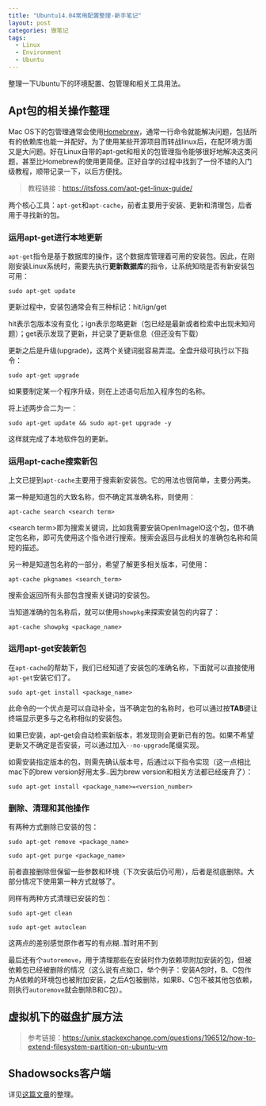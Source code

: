 ```yaml
---
title: "Ubuntu14.04常用配置整理-新手笔记"
layout: post
categories: 做笔记
tags:
  - Linux
  - Environment
  - Ubuntu
---
```


整理一下Ubuntu下的环境配置、包管理和相关工具用法。

## Apt包的相关操作整理

Mac OS下的包管理通常会使用[Homebrew](https://brew.sh/)，通常一行命令就能解决问题，包括所有的依赖库也能一并配好。为了使用某些开源项目而转战linux后，在配环境方面又是大问题。好在Linux自带的apt-get和相关的包管理指令能够很好地解决这类问题，甚至比Homebrew的使用更简便。正好自学的过程中找到了一份不错的入门级教程，顺带记录一下，以后方便找。

> 教程链接：https://itsfoss.com/apt-get-linux-guide/

两个核心工具：`apt-get`和`apt-cache`，前者主要用于安装、更新和清理包，后者用于寻找新的包。

<!-- more -->

### 运用apt-get进行本地更新

`apt-get`指令是基于数据库的操作，这个数据库管理着可用的安装包。因此，在刚刚安装Linux系统时，需要先执行**更新数据库**的指令，让系统知晓是否有新安装包可用：

```
sudo apt-get update
```

更新过程中，安装包通常会有三种标记：hit/ign/get

hit表示包版本没有变化；ign表示忽略更新（包已经是最新或者检索中出现未知问题）；get表示发现了更新，并记录了更新信息（但还没有下载）

更新之后是升级(upgrade)，这两个关键词挺容易弄混。全盘升级可执行以下指令：

```
sudo apt-get upgrade
```

如果要制定某一个程序升级，则在上述语句后加入程序包的名称。

将上述两步合二为一：

```
sudo apt-get update && sudo apt-get upgrade -y
```

这样就完成了本地软件包的更新。

### 运用apt-cache搜索新包

上文已提到`apt-cache`主要用于搜索新安装包。它的用法也很简单，主要分两类。

第一种是知道包的大致名称，但不确定其准确名称，则使用：

```
apt-cache search <search term>
```

\<search term\>即为搜索关键词，比如我需要安装OpenImageIO这个包，但不确定包名称，即可先使用这个指令进行搜索。搜索会返回与此相关的准确包名称和简短的描述。

另一种是知道包名称的一部分，希望了解更多相关版本，可使用：

```
apt-cache pkgnames <search_term>
```

搜索会返回所有头部包含搜索关键词的安装包。

当知道准确的包名称后，就可以使用`showpkg`来探索安装包的内容了：

```
apt-cache showpkg <package_name>
```

### 运用apt-get安装新包

在`apt-cache`的帮助下，我们已经知道了安装包的准确名称，下面就可以直接使用`apt-get`安装它们了。

```
sudo apt-get install <package_name>
```

此命令的一个优点是可以自动补全，当不确定包的名称时，也可以通过按**TAB**键让终端显示更多与之名称相似的安装包。

如果已安装，apt-get会自动检索新版本，若发现则会更新已有的包。如果不希望更新又不确定是否安装，可以通过加入`--no-upgrade`尾缀实现。

如需安装指定版本的包，则需先确认版本号，后通过以下指令实现（这一点相比mac下的brew version好用太多..因为brew version和相关方法都已经废弃了）：

```
sudo apt-get install <package_name>=<version_number>
```

### 删除、清理和其他操作

有两种方式删除已安装的包：

```
sudo apt-get remove <package_name>
```

```
sudo apt-get purge <package_name>
```

前者直接删除但保留一些参数和环境（下次安装后仍可用），后者是彻底删除。大部分情况下使用第一种方式就够了。

同样有两种方式清理已安装的包：

```
sudo apt-get clean
```

```
sudo apt-get autoclean
```

这两点的差别感觉原作者写的有点糊..暂时用不到

最后还有个`autoremove`，用于清理那些在安装时作为依赖项附加安装的包，但被依赖包已经被删除的情况（这么说有点拗口，举个例子：安装A包时，B、C包作为A依赖的环境包也被附加安装，之后A包被删除，如果B、C包不被其他包依赖，则执行`autoremove`就会删除B和C包）。

## 虚拟机下的磁盘扩展方法

> 参考链接：https://unix.stackexchange.com/questions/196512/how-to-extend-filesystem-partition-on-ubuntu-vm

## Shadowsocks客户端

详见[这篇文章](http://leohope.com/%E8%A7%A3%E9%97%AE%E9%A2%98/2018/04/07/ubuntu-shadowsocks-client/)的整理。